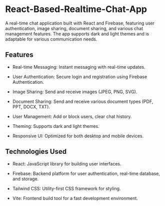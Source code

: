# React-Based-Realtime-Chat-App

A real-time chat application built with React and Firebase, featuring user authentication, image sharing, document sharing, and various chat management features. The app supports dark and light themes and is adaptable for various communication needs.

## Features ##

* Real-time Messaging: Instant messaging with real-time updates.
  
* User Authentication: Secure login and registration using Firebase Authentication.
  
* Image Sharing: Send and receive images (JPEG, PNG, SVG).
  
* Document Sharing: Send and receive various document types (PDF, PPT, DOCX, TXT).
  
* User Management: Add or block users, clear chat history.
  
* Theming: Supports dark and light themes.
  
* Responsive UI: Optimized for both desktop and mobile devices.

  
## Technologies Used ##

* React: JavaScript library for building user interfaces.
  
* Firebase: Backend platform for user authentication, real-time database, and storage.
  
* Tailwind CSS: Utility-first CSS framework for styling.
  
* Vite: Frontend build tool for a fast development environment.
